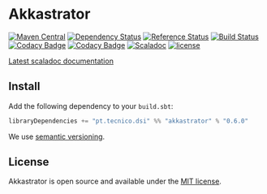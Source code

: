 # Akkastrator
[![Maven Central](https://maven-badges.herokuapp.com/maven-central/pt.tecnico.dsi/akkastrator_2.11/badge.svg?maxAge=604800)](https://maven-badges.herokuapp.com/maven-central/pt.tecnico.dsi/akkastrator_2.11)
[![Dependency Status](https://www.versioneye.com/java/pt.tecnico.dsi:akkastrator_2.11/badge.svg?style=plastic&maxAge=604800)](https://www.versioneye.com/java/pt.tecnico.dsi:akkastrator_2.11/)
[![Reference Status](https://www.versioneye.com/java/pt.tecnico.dsi:akkastrator_2.11/reference_badge.svg?style=plastic&maxAge=604800)](https://www.versioneye.com/java/pt.tecnico.dsi:akkastrator_2.11/references)
[![Build Status](https://travis-ci.org/ist-dsi/akkastrator.svg?branch=master&style=plastic&maxAge=604800)](https://travis-ci.org/ist-dsi/akkastrator)
[![Codacy Badge](https://api.codacy.com/project/badge/coverage/75210854e9b945df97a8408e4975a067)](https://www.codacy.com/app/IST-DSI/akkastrator)
[![Codacy Badge](https://api.codacy.com/project/badge/grade/75210854e9b945df97a8408e4975a067)](https://www.codacy.com/app/IST-DSI/akkastrator)
[![Scaladoc](http://javadoc-badge.appspot.com/pt.tecnico.dsi/akkastrator_2.11.svg?label=scaladoc&style=plastic&maxAge=604800)](https://ist-dsi.github.io/akkastrator/latest/api/#pt.tecnico.dsi.akkastrator.package)
[![license](http://img.shields.io/:license-MIT-blue.svg)](LICENSE)


[Latest scaladoc documentation](http://ist-dsi.github.io/akkastrator/latest/api/)

## Install
Add the following dependency to your `build.sbt`:
```sbt
libraryDependencies += "pt.tecnico.dsi" %% "akkastrator" % "0.6.0"
```
We use [semantic versioning](http://semver.org).



## License
Akkastrator is open source and available under the [MIT license](LICENSE).